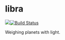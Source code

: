 # libra

[![](http://img.shields.io/badge/powered%20by-AstroPy-orange.svg?style=flat)](http://www.astropy.org/)[![Build Status](https://travis-ci.org/bmorris3/libra.svg?branch=master)](https://travis-ci.org/bmorris3/libra)


Weighing planets with light.
